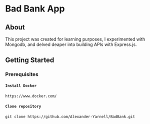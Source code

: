 # Bad Bank App

## About

This project was created for learning purposes, I experimented with Mongodb, and delved deaper into building APIs with Express.js.

## Getting Started

### Prerequisites

#### `Install Docker`

```https://www.docker.com/```

#### `Clone repository`

```git clone https://github.com/Alexander-Yarnell/BadBank.git```


